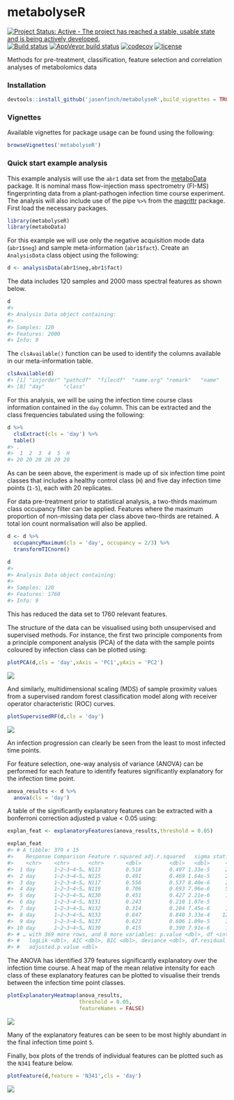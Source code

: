 
<!-- README.md is generated from README.Rmd. Please edit that file -->

# metabolyseR

[![Project Status: Active - The project has reached a stable, usable
state and is being actively
developed.](http://www.repostatus.org/badges/latest/active.svg)](http://www.repostatus.org/#active)
[![Build
status](https://travis-ci.org/jasenfinch/metabolyseR.svg?branch=master)](https://travis-ci.org/jasenfinch/metabolyseR)
[![AppVeyor build
status](https://ci.appveyor.com/api/projects/status/github/jasenfinch/metabolyseR?branch=master&svg=true)](https://ci.appveyor.com/project/jasenfinch/metabolyseR)
[![codecov](https://codecov.io/gh/jasenfinch/metabolyseR/branch/master/graph/badge.svg)](https://codecov.io/gh/jasenfinch/metabolyseR/branch/master)
[![license](https://img.shields.io/badge/license-GNU%20GPL%20v3.0-blue.svg)](https://github.com/jasenfinch/metabolyseR/blob/master/DESCRIPTION)

Methods for pre-treatment, classification, feature selection and
correlation analyses of metabolomics
data

### Installation

``` r
devtools::install_github('jasenfinch/metabolyseR',build_vignettes = TRUE)
```

### Vignettes

Available vignettes for package usage can be found using the following:

``` r
browseVignettes('metabolyseR')
```

### Quick start example analysis

This example analysis will use the `abr1` data set from the
[metaboData](https://github.com/aberHRML/metaboData) package. It is
nominal mass flow-injection mass spectrometry (FI-MS) fingerprinting
data from a plant-pathogen infection time course experiment. The
analysis will also include use of the pipe `%>%` from the
[magrittr](https://cran.r-project.org/web/packages/magrittr/index.html)
package. First load the necessary packages.

``` r
library(metabolyseR)
library(metaboData)
```

For this example we will use only the negative acquisition mode data
(`abr1$neg`) and sample meta-information (`abr1$fact`). Create an
`AnalysisData` class object using the following:

``` r
d <- analysisData(abr1$neg,abr1$fact)
```

The data includes 120 samples and 2000 mass spectral features as shown
below.

``` r
d
#> 
#> Analysis Data object containing:
#> 
#> Samples: 120 
#> Features: 2000 
#> Info: 9
```

The `clsAvailable()` function can be used to identify the columns
available in our meta-information table.

``` r
clsAvailable(d)
#> [1] "injorder" "pathcdf"  "filecdf"  "name.org" "remark"   "name"     "rep"     
#> [8] "day"      "class"
```

For this analysis, we will be using the infection time course class
information contained in the `day` column. This can be extracted and the
class frequencies tabulated using the following:

``` r
d %>%
  clsExtract(cls = 'day') %>%
  table()
#> .
#>  1  2  3  4  5  H 
#> 20 20 20 20 20 20
```

As can be seen above, the experiment is made up of six infection time
point classes that includes a healthy control class (`H`) and five day
infection time points (`1-5`), each with 20 replicates.

For data pre-treatment prior to statistical analysis, a two-thirds
maximum class occupancy filter can be applied. Features where the
maximum proportion of non-missing data per class above two-thirds are
retained. A total ion count normalisation will also be applied.

``` r
d <- d %>%
  occupancyMaximum(cls = 'day', occupancy = 2/3) %>%
  transformTICnorm()
```

``` r
d
#> 
#> Analysis Data object containing:
#> 
#> Samples: 120 
#> Features: 1760 
#> Info: 9
```

This has reduced the data set to 1760 relevant features.

The structure of the data can be visualised using both unsupervised and
supervised methods. For instance, the first two principle components
from a principle component analysis (PCA) of the data with the sample
points coloured by infection class can be plotted
using:

``` r
plotPCA(d,cls = 'day',xAxis = 'PC1',yAxis = 'PC2')
```

<img src="man/figures/README-pca-1.png" style="display: block; margin: auto;" />

And similarly, multidimensional scaling (MDS) of sample proximity values
from a supervised random forest classification model along with receiver
operator characteristic (ROC)
curves.

``` r
plotSupervisedRF(d,cls = 'day')
```

<img src="man/figures/README-supervised_RF-1.png" style="display: block; margin: auto;" />

An infection progression can clearly be seen from the least to most
infected time points.

For feature selection, one-way analysis of variance (ANOVA) can be
performed for each feature to identify features significantly
explanatory for the infection time point.

``` r
anova_results <- d %>%
  anova(cls = 'day')
```

A table of the significantly explanatory features can be extracted with
a bonferroni correction adjusted p value \< 0.05 using:

``` r
explan_feat <- explanatoryFeatures(anova_results,threshold = 0.05)
```

``` r
explan_feat
#> # A tibble: 379 x 15
#>    Response Comparison Feature r.squared adj.r.squared   sigma statistic
#>    <chr>    <chr>      <chr>       <dbl>         <dbl>   <dbl>     <dbl>
#>  1 day      1~2~3~4~5… N113        0.518         0.497 1.33e-5     24.5 
#>  2 day      1~2~3~4~5… N115        0.491         0.469 1.64e-5     22.0 
#>  3 day      1~2~3~4~5… N117        0.556         0.537 8.40e-6     28.6 
#>  4 day      1~2~3~4~5… N119        0.706         0.693 7.96e-6     54.8 
#>  5 day      1~2~3~4~5… N130        0.451         0.427 2.21e-6     18.7 
#>  6 day      1~2~3~4~5… N131        0.243         0.210 1.07e-5      7.34
#>  7 day      1~2~3~4~5… N132        0.314         0.284 7.45e-6     10.4 
#>  8 day      1~2~3~4~5… N133        0.847         0.840 3.33e-4    126.  
#>  9 day      1~2~3~4~5… N137        0.623         0.606 1.09e-5     37.7 
#> 10 day      1~2~3~4~5… N139        0.415         0.390 7.91e-6     16.2 
#> # … with 369 more rows, and 8 more variables: p.value <dbl>, df <int>,
#> #   logLik <dbl>, AIC <dbl>, BIC <dbl>, deviance <dbl>, df.residual <int>,
#> #   adjusted.p.value <dbl>
```

The ANOVA has identified 379 features significantly explanatory over the
infection time course. A heat map of the mean relative intensity for
each class of these explanatory features can be plotted to visualise
their trends between the infection time point classes.

``` r
plotExplanatoryHeatmap(anova_results,
                       threshold = 0.05,
                       featureNames = FALSE)
```

<img src="man/figures/README-rf_heatmap-1.png" style="display: block; margin: auto;" />

Many of the explanatory features can be seen to be most highly abundant
in the final infection time point `5`.

Finally, box plots of the trends of individual features can be plotted
such as the `N341` feature
below.

``` r
plotFeature(d,feature = 'N341',cls = 'day')
```

<img src="man/figures/README-feature_plot-1.png" style="display: block; margin: auto;" />
